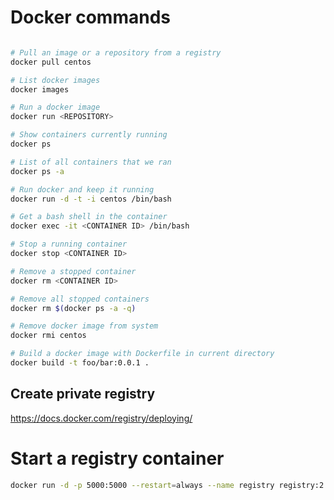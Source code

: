 # Docker commands

```bash

# Pull an image or a repository from a registry
docker pull centos

# List docker images
docker images

# Run a docker image
docker run <REPOSITORY>

# Show containers currently running
docker ps

# List of all containers that we ran
docker ps -a

# Run docker and keep it running
docker run -d -t -i centos /bin/bash

# Get a bash shell in the container
docker exec -it <CONTAINER ID> /bin/bash

# Stop a running container
docker stop <CONTAINER ID>

# Remove a stopped container
docker rm <CONTAINER ID>

# Remove all stopped containers
docker rm $(docker ps -a -q)

# Remove docker image from system
docker rmi centos

# Build a docker image with Dockerfile in current directory
docker build -t foo/bar:0.0.1 .
```

## Create private registry
https://docs.docker.com/registry/deploying/

# Start a registry container

```bash
docker run -d -p 5000:5000 --restart=always --name registry registry:2
```

